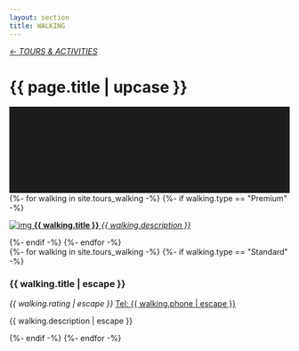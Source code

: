 ```yaml
---
layout: section
title: WALKING
---
```

<div class="content-section">
    <em class="left-text"><a href="tours.html">&larr; TOURS &amp; ACTIVITIES</a></em>
    <h1 class="left-text" id="wide-tours">{{ page.title | upcase }}</h1>
    <svg xmlns="http://www.w3.org/2000/svg" viewBox="0 0 650 200">
		<rect width="650" height="200" style="fill:#1c1c1c"/>
	</svg>
</div>


<div class="content">
<div class="decoration"></div>
{%- for walking in site.tours_walking -%}
	{%- if walking.type == "Premium" -%}
	<a href="{{ walking.url | remove: '/' }}">
		<div class="container no-bottom">
			<p class="column-responsive half-bottom">
			<img src="assets/images/logo/{{ walking.logo }}.jpg" alt="img">
			<strong>{{ walking.title }}</strong>
			<em>{{ walking.description }}</em>
			<div class="clear"></div>
			</p>
		</div>
	</a>
	<div class="decoration"></div>
	{%- endif -%}
{%- endfor -%}

</div><!-- /Premium -->

<div class="content">
	<div class="clear"></div>
	<div class="decoration"></div>
	{%- for walking in site.tours_walking -%}
		{%- if walking.type == "Standard" -%}
		<div class="container">
			<h3>{{ walking.title | escape }}</h3>
			<em class="ratings">{{ walking.rating | escape }}</em>
			<a class="contact-call" href="tel:{{ walking.phone | escape }}">Tel: {{ walking.phone | escape }}</a>
			<p class="no-bottom">
			{{ walking.description | escape }}
			</p>
		</div>
		<div class="decoration"></div>
		{%- endif -%}
	{%- endfor -%}

</div><!-- /Standard -->